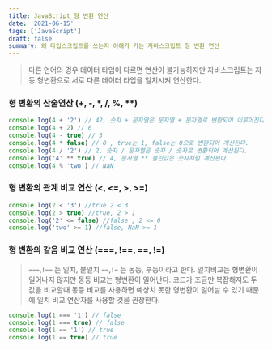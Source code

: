 ```yaml
---
title: JavaScript_형 변환 연산
date: '2021-06-15'
tags: ['JavaScript']
draft: false
summary: 왜 타입스크립트를 쓰는지 이해가 가는 자바스크립트 형 변환 연산
---
```


> 다른 언어의 경우 데이터 타입이 다르면 연산이 불가능하지만 자바스크립트는 자동 형변환으로 서로 다른 데이터 타입을 일치시켜 연산한다.

### 형 변환의 산술연산 (+, -, \*, /, %, \*\*)

```javascript
console.log(4 + '2') // 42, 숫자 + 문자열은 문자열 + 문자열로 변환되어 이루어진다.
console.log(4 + 2) // 6
console.log(4 - true) // 3
console.log(4 * false) // 0 , true는 1, false는 0으로 변환되어 계산된다.
console.log(4 / '2') // 2, 숫자 / 문자열은 숫자 / 숫자로 변환되어 계산된다.
console.log('4' ** true) // 4, 문자열 ** 불린값은 숫자처럼 계산된다.
console.log(4 % 'two') // NaN
```

### 형 변환의 관계 비교 연산 (<, <=, >, >=)

```javascript
console.log(2 < '3') //true 2 < 3
console.log(2 > true) //true, 2 > 1
console.log('2' <= false) //false , 2 <= 0
console.log('two' >= 1) //false, NaN >= 1
```

### 형 변환의 같음 비교 연산 (===, !==, ==, !=)

> <code>===</code>,<code>!==</code> 는 일치, 불일치 <code>==</code>,<code>!=</code> 는 동등, 부등이라고 한다.
> 일치비교는 형변환이 일어나지 않지만 동등 비교는 형변환이 일어난다.
> 코드가 조금만 복잡해져도 두 값을 비교할때 동등 비교를 사용하면 예상치 못한 형변환이 일어날 수 있기 때문에 일치 비교 연산자를 사용할 것을 권장한다.

```javascript
console.log(1 === '1') // false
console.log(1 === true) // false
console.log(1 == '1') // true
console.log(1 == true) // true
```
